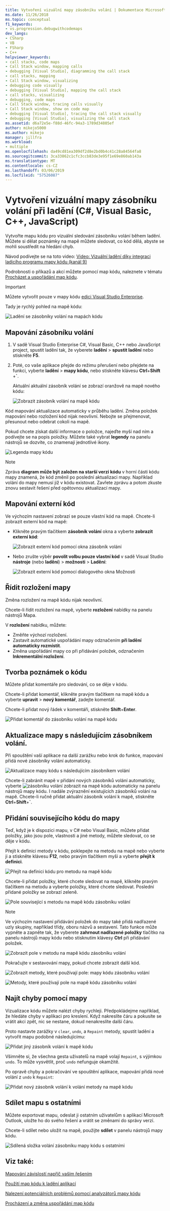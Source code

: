 ```yaml
---
title: Vytvoření vizuální mapy zásobníku volání | Dokumentace Microsoftu
ms.date: 11/26/2018
ms.topic: conceptual
f1_keywords:
- vs.progression.debugwithcodemaps
dev_langs:
- CSharp
- VB
- FSharp
- C++
helpviewer_keywords:
- call stacks, code maps
- Call Stack window, mapping calls
- debugging [Visual Studio], diagramming the call stack
- call stacks, mapping
- Call Stack window, visualizing
- debugging code visually
- debugging [Visual Studio], mapping the call stack
- call stacks, visualizing
- debugging, code maps
- Call Stack window, tracing calls visually
- Call Stack window, show on code map
- debugging [Visual Studio], tracing the call stack visually
- debugging [Visual Studio], visualizing the call stack
ms.assetid: d6a72e5e-f88d-46fc-94a3-1789d34805ef
author: mikejo5000
ms.author: mikejo
manager: jillfra
ms.workload:
- multiple
ms.openlocfilehash: da49cd81ea309df2d8e2bd0b4c41c28a84564fa8
ms.sourcegitcommit: 3ca33862c1cfc3ccb83de3e95f1e69e860ab143a
ms.translationtype: MT
ms.contentlocale: cs-CZ
ms.lasthandoff: 03/06/2019
ms.locfileid: "57526087"
---
```

# <a name="create-a-visual-map-of-the-call-stack-while-debugging-c-visual-basic-c-javascript"></a>Vytvoření vizuální mapy zásobníku volání při ladění (C#, Visual Basic, C++, JavaScript)

Vytvořte mapu kódu pro vizuální sledování zásobníku volání během ladění. Můžete si dělat poznámky na mapě můžete sledovat, co kód dělá, abyste se mohli soustředit na hledání chyb.

Návod podívejte se na toto video: [Video: Vizuální ladění díky integraci ladicího programu mapy kódu (kanál 9)](http://go.microsoft.com/fwlink/?LinkId=293418)

Podrobnosti o příkazů a akcí můžete pomocí map kódu, naleznete v tématu [Procházet a uspořádání map kódu](../modeling/browse-and-rearrange-code-maps.md).

>[!IMPORTANT]
>Můžete vytvořit pouze v mapy kódu [edici Visual Studio Enterprise](https://visualstudio.microsoft.com/downloads/).

Tady je rychlý pohled na mapě kódu:

 ![Ladění se zásobníky volání na mapách kódu](../debugger/media/debuggermap_overview.png "DebuggerMap_Overview")

##  <a name="MapStack"></a> Mapování zásobníku volání

1. V sadě Visual Studio Enterprise C#, Visual Basic, C++ nebo JavaScript project, spustit ladění tak, že vyberete **ladění** > **spustit ladění** nebo stiskněte **F5**.

1. Poté, co vaše aplikace přejde do režimu přerušení nebo přejdete na funkci, vyberte **ladění** > **mapy kódu**, nebo stiskněte klávesu **Ctrl**+**Shift** +**`**.

   Aktuální aktuální zásobník volání se zobrazí oranžově na mapě nového kódu:

   ![Zobrazit zásobník volání na mapě kódu](../debugger/media/debuggermap_seeundocallstack.png "DebuggerMap_SeeUndoCallStack")

Kód mapování aktualizace automaticky v průběhu ladění. Změna položek mapování nebo rozložení kód nijak neovlivní. Nebojte se přejmenovat, přesunout nebo odebrat cokoli na mapě.

Pokud chcete získat další informace o položce, najeďte myší nad ním a podívejte se na popis položky. Můžete také vybrat **legendy** na panelu nástrojů se dozvíte, co znamenají jednotlivé ikony.

![Legenda mapy kódu](../debugger/media/debuggermap_showlegend.png "legendu mapy kódu")

>[!NOTE]
>Zpráva **diagram může být založen na starší verzi kódu** v horní části kódu mapy znamená, že kód změnil po poslední aktualizaci mapy. Například volání do mapy nemusí již v kódu existovat. Zavřete zprávu a potom zkuste znovu sestavit řešení před opětovnou aktualizací mapy.

## <a name="map-external-code"></a>Mapování externí kód

Ve výchozím nastavení zobrazí se pouze vlastní kód na mapě. Chcete-li zobrazit externí kód na mapě:

- Klikněte pravým tlačítkem **zásobník volání** okna a vyberte **zobrazit externí kód**:

  ![Zobrazit externí kód pomocí okna zásobník volání](../debugger/media/debuggermap_callstackmenu.png "DebuggerMap_CallStackMenu")
- Nebo zrušte výběr **povolit volbu pouze vlastní kód** v sadě Visual Studio **nástroje** (nebo **ladění**) > **možnosti**  >   **Ladění**:

  ![Zobrazit externí kód pomocí dialogového okna Možnosti](../debugger/media/debuggermap_debugoptions.png "DebuggerMap_DebugOptions")

## <a name="control-the-maps-layout"></a>Řídit rozložení mapy

Změna rozložení na mapě kódu nijak neovlivní.

Chcete-li řídit rozložení na mapě, vyberte **rozložení** nabídky na panelu nástrojů Mapa.

V **rozložení** nabídku, můžete:

-   Změňte výchozí rozložení.
-   Zastavit automatické uspořádání mapy odznačením **při ladění automaticky rozmístit**.
-   Změna uspořádání mapy co při přidávání položek, odznačením **Inkrementální rozložení**.

##  <a name="MakeNotes"></a> Tvorba poznámek o kódu

Můžete přidat komentáře pro sledování, co se děje v kódu.

Chcete-li přidat komentář, klikněte pravým tlačítkem na mapě kódu a vyberte **upravit** > **nový komentář**, zadejte komentář.

Chcete-li přidat nový řádek v komentáři, stiskněte **Shift**+**Enter**.

 ![Přidat komentář do zásobníku volání na mapě kódu](../debugger/media/debuggermap_addcomment.png "DebuggerMap_AddComment")

##  <a name="UpdateMap"></a> Aktualizace mapy s následujícím zásobníkem volání.

Při spouštění vaší aplikace na další zarážku nebo krok do funkce, mapování přidá nové zásobníky volání automaticky.

![Aktualizace mapy kódu s následujícím zásobníkem volání](../debugger/media/debuggermap_addclearcallstack.png "DebuggerMap_AddClearCallStack")

Chcete-li zabránit mapě v přidání nových zásobníků volání automaticky, vyberte ![zásobníku volání zobrazit na mapě kódu automaticky](../debugger/media/debuggermap_automaticupdateicon.gif "zásobníku volání zobrazit na mapě kódu automaticky") na panelu nástrojů mapy kódu. I nadále zvýraznění existujících zásobníků volání na mapě. Chcete-li ručně přidat aktuální zásobník volání k mapě, stiskněte **Ctrl**+**Shift**+**`**.

##  <a name="AddRelatedCode"></a> Přidání souvisejícího kódu do mapy

Teď, když je k dispozici mapu, v C# nebo Visual Basic, můžete přidat položky, jako jsou pole, vlastnosti a jiné metody, můžete sledovat, co se děje v kódu.

Přejít k definici metody v kódu, poklepejte na metodu na mapě nebo vyberte ji a stiskněte klávesu **F12**, nebo pravým tlačítkem myši a vyberte **přejít k definici**.

![Přejít na definici kódu pro metodu na mapě kódu](../debugger/media/debuggermap_gotocodedefinition.png "DebuggerMap_GoToCodeDefinition")

Chcete-li přidat položky, které chcete sledovat na mapě, klikněte pravým tlačítkem na metodu a vyberte položky, které chcete sledovat. Poslední přidané položky se zobrazí zeleně.

![Pole související s metodu na mapě kódu zásobníku volání](../debugger/media/debuggermap_showedfields.png "DebuggerMap_ShowedFields")

>[!NOTE]
>Ve výchozím nastavení přidávání položek do mapy také přidá nadřazené uzly skupiny, například třídy, oboru názvů a sestavení. Tato funkce může vypněte a zapněte tak, že vyberete **zahrnout nadřazené položky** tlačítko na panelu nástrojů mapy kódu nebo stisknutím klávesy **Ctrl** při přidávání položek.

![Zobrazit pole v metodu na mapě kódu zásobníku volání](../debugger/media/debuggermap_showfields.png "DebuggerMap_ShowFields")

Pokračujte v sestavování mapy, pokud chcete zobrazit další kód.

 ![Zobrazit metody, které používají pole: mapy kódu zásobníku volání](../debugger/media/debuggermap_findallreferences.png "DebuggerMap_FindAllReferences")

 ![Metody, které používají pole na mapě kódu zásobníku volání](../debugger/media/debuggermap_foundallreferences.png "DebuggerMap_FoundAllReferences")

##  <a name="FindBugs"></a> Najít chyby pomocí mapy
 Vizualizace kódu můžete nalézt chyby rychleji. Předpokládejme například, že hledáte chyby v aplikaci pro kreslení. Když nakreslíte čáru a pokusíte se vrátit akci zpět, nic se nestane, dokud nenakreslíte další čáru.

 Proto nastavte zarážky v `clear`, `undo`, a `Repaint` metody, spustit ladění a vytvořit mapu podobné následujícímu:

 ![Přidat jiný zásobník volání k mapě kódu](../debugger/media/debuggermap_addpaintobjectcallstack.png "DebuggerMap_AddPaintObjectCallStack")

 Všimněte si, že všechna gesta uživatelů na mapě volají `Repaint`, s výjimkou `undo`. To může vysvětlit, proč `undo` nefunguje okamžitě.

 Po opravě chyby a pokračování ve spouštění aplikace, mapování přidá nové volání z `undo` k `Repaint`:

 ![Přidat nový zásobník volání k volání metody na mapě kódu](../debugger/media/debuggermap_addnewcallforrepaint.png "DebuggerMap_AddNewCallForRepaint")

## <a name="share-the-map-with-others"></a>Sdílet mapu s ostatními

Můžete exportovat mapu, odeslat ji ostatním uživatelům s aplikací Microsoft Outlook, uložte ho do svého řešení a vrátit se změnami do správy verzí.

Chcete-li sdílet nebo uložit na mapě, použijte **sdílet** v panelu nástrojů mapy kódu.

![Sdílená složka volání zásobníku mapy kódu s ostatními](../debugger/media/debuggermap_sharewithothers.png "sdílené složky volání zásobníku mapy kódu s ostatními")

## <a name="see-also"></a>Viz také:
[Mapování závislostí napříč vaším řešením](../modeling/map-dependencies-across-your-solutions.md)

[Použití map kódu k ladění aplikací](../modeling/use-code-maps-to-debug-your-applications.md)

[Nalezení potenciálních problémů pomocí analyzátorů mapy kódu](../modeling/find-potential-problems-using-code-map-analyzers.md)

[Procházení a změna uspořádání map kódu](../modeling/browse-and-rearrange-code-maps.md)
